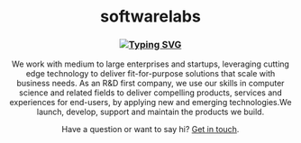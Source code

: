 <h1 align="center">
  softwarelabs
</h1>
<h3 align="center"><a href="https://www.softwarelabs.com.au"><img src="https://readme-typing-svg.demolab.com?font=Fira+Code&size=28&pause=1000&color=00aae3&background=FF000000&width=1000&height=60&lines=We+build+custom+software+for+forward-thinking+businesses." alt="Typing SVG" /></a></h3>
<p align="center">
We work with medium to large enterprises and startups, leveraging cutting edge technology to deliver fit-for-purpose solutions that scale with business needs. As an R&D first company, we use our skills in computer science and related fields to deliver compelling products, services and experiences for end-users, by applying new and emerging technologies.We launch, develop, support and maintain the products we build.
</p>
<p align="center">
  Have a question or want to say hi? <a href="mailto:hello@softwarelabs.com.au">Get in touch</a>.
</p>
